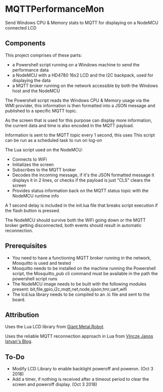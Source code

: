 # MQTTPerformanceMon #
Send Windows CPU &amp; Memory stats to MQTT for displaying on a NodeMCU connected LCD

## Components ##
This project comprises of these parts:
* a Powershell script running on a Windows machine to send the performance data
* a NodeMCU with a HD4780 16x2 LCD and the I2C backpack, used for displaying the data
* a MQTT broker running on the network accessible by both the Windows host and the NodeMCU

The Powershell script reads the Windows CPU &amp; Memory usage via the WMI provider, this information is then formatted into a JSON message and published to a specific MQTT topic.

As the screen that is used for this purpose can display more information, the current data and time is also encoded in the MQTT payload.

Information is sent to the MQTT topic every 1 second, this uses This script can be run as a scheduled task to run on log-on 

The Lua script used on the NodeMCU:
* Connects to WiFi
* Initializes the screen
* Subscribes to the MQTT broker
* Decodes the incoming message, if it's the JSON formatted message it displays it in 2 lines, or checks if the payload is just "CLS" clears the screen
* Provides status information back on the MQTT status topic with the NodeMCU runtime info
  
A 1 second delay is included in the init.lua file that breaks script execution if the flash button is pressed.

The NodeMCU should survive both the WiFi going down or the MQTT broker getting disconnected, both events should result in automatic reconnection.

## Prerequisites ##
* You need to have a functioning MQTT broker running in the network, Mosquitto is used and tested
* Mosquitto needs to be installed on the machine running the Powershell script, the Mosquitto_pub cli command must be available in the path the powershell script runs 
* The NodeMCU image needs to be built with the following modules present: bit,file,gpio,i2c,mqtt,net,node,sjson,tmr,uart,wifi
* The lcd.lua library needs to be compiled to an .lc file and sent to the board.

## Attribution ##
Uses the Lua LCD library from [Giant.Metal.Robot](http://giantmetalrobot.blogspot.in/2015/07/esp8266-i2c-lcd.html).

Uses the reliable MQTT reconnection approach in Lua from [Vincze Janos Istvan's Blog](https://blog.vinczejanos.info/2016/12/21/reliable-mqtt-connection-with-nodemcu-part-2/).

## To-Do
* Modify LCD Library to enable backlight poweroff and poweron. (Oct 3 2018)
* Add a timer, if nothing is received after a timeout period to clear the screen and poweroff display. (Oct 3 2018)